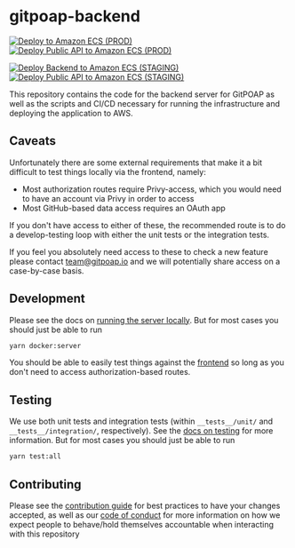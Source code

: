 # gitpoap-backend

[![Deploy to Amazon ECS (PROD)](https://github.com/gitpoap/gitpoap-backend/actions/workflows/deploy-gitpoap-backend-server.yml/badge.svg)](https://github.com/gitpoap/gitpoap-backend/actions/workflows/deploy-gitpoap-backend-server.yml)
[![Deploy Public API to Amazon ECS (PROD)](https://github.com/gitpoap/gitpoap-backend/actions/workflows/deploy-gitpoap-public-api-server.yml/badge.svg)](https://github.com/gitpoap/gitpoap-backend/actions/workflows/deploy-gitpoap-public-api-server.yml)

[![Deploy Backend to Amazon ECS (STAGING)](https://github.com/gitpoap/gitpoap-backend/actions/workflows/deploy-gitpoap-backend-staging-server.yml/badge.svg)](https://github.com/gitpoap/gitpoap-backend/actions/workflows/deploy-gitpoap-backend-staging-server.yml)
[![Deploy Public API to Amazon ECS (STAGING)](https://github.com/gitpoap/gitpoap-backend/actions/workflows/deploy-gitpoap-public-api-staging-server.yml/badge.svg)](https://github.com/gitpoap/gitpoap-backend/actions/workflows/deploy-gitpoap-public-api-staging-server.yml)

This repository contains the code for the backend server for GitPOAP as well as the scripts and CI/CD necessary for running the infrastructure and deploying the application to AWS.

## Caveats

Unfortunately there are some external requirements that make it a bit difficult to test things locally via the frontend, namely:
* Most authorization routes require Privy-access, which you would need to have an account via Privy in order to access
* Most GitHub-based data access requires an OAuth app

If you don't have access to either of these, the recommended route is to do a develop-testing loop with either the unit tests
or the integration tests.

If you feel you absolutely need access to these to check a new feature please contact <team@gitpoap.io> and we will potentially
share access on a case-by-case basis.

## Development

Please see the docs on [running the server locally](https://github.com/gitpoap/gitpoap-backend/blob/main/docs/Running-locally.md).
But for most cases you should just be able to run

```bash
yarn docker:server
```

You should be able to easily test things against the [frontend](https://github.com/gitpoap/gitpoap-fe) so long as you don't
need to access authorization-based routes.

## Testing

We use both unit tests and integration tests (within `__tests__/unit/` and `__tests__/integration/`, respectively).
See the [docs on testing](https://github.com/gitpoap/gitpoap-backend/blob/main/docs/Testing.md) for more information.
But for most cases you should just be able to run

```bash
yarn test:all
```

## Contributing

Please see the [contribution guide](https://github.com/gitpoap/gitpoap-backend/blob/main/CONTRIBUTING.md) for best practices
to have your changes accepted, as well as our
[code of conduct](https://github.com/gitpoap/gitpoap-backend/blob/main/CODE_OF_CONDUCT.md) for more information on how we
expect people to behave/hold themselves accountable when interacting with this repository
